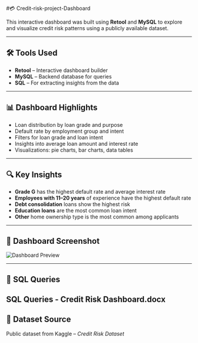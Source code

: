 #💳 Credit-risk-project-Dashboard

This interactive dashboard was built using **Retool** and **MySQL** to explore and visualize credit risk patterns using a publicly available dataset.

---

## 🛠 Tools Used
- **Retool** – Interactive dashboard builder
- **MySQL** – Backend database for queries
- **SQL** – For extracting insights from the data

---

## 📊 Dashboard Highlights

- Loan distribution by loan grade and purpose
- Default rate by employment group and intent
- Filters for loan grade and loan intent
- Insights into average loan amount and interest rate
- Visualizations: pie charts, bar charts, data tables

---

## 🔍 Key Insights

- **Grade G** has the highest default rate and average interest rate
- **Employees with 11–20 years** of experience have the highest default rate
- **Debt consolidation** loans show the highest risk
- **Education loans** are the most common loan intent
- **Other** home ownership type is the most common among applicants

---

## 📸 Dashboard Screenshot

![Dashboard Preview](credit-risk-dashboard.png)

---

## 📄 SQL Queries

SQL Queries - Credit Risk Dashboard.docx
---

## 📂 Dataset Source

Public dataset from Kaggle – *Credit Risk Dataset*
